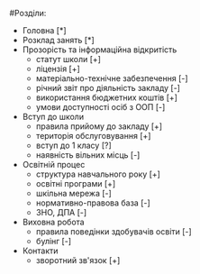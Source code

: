 #Розділи:
*   Головна [*]
*   Розклад занять [*]
*   Прозорість та інформаційна відкритість
    *   статут школи [+]
    *   ліцензія [+]
    *   матеріально-технічне забезпечення [-]
    *   річний звіт про діяльність закладу [-]
    *   використання бюджетних коштів [+]
    *   умови доступності осіб з ООП [-]
*   Вступ до школи
    *   правила прийому до закладу [+]
    *   територія обслуговування [+]
    *   вступ до 1 класу [?]
    *   наявність вільних місць [-]
*   Освітній процес
    *   структура навчального року [+]
    *   освітні програми [+]
    *   шкільна мережа [-]
    *   нормативно-правова база [-]
    *   ЗНО, ДПА [-]
*   Виховна робота
    *   правила поведінки здобувачів освіти [-]
    *   булінг [-]
*   Контакти
    *   зворотний зв'язок [+]
